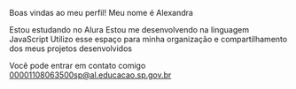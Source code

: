 Boas vindas ao meu perfil!
Meu  nome é Alexandra

Estou estudando no Alura
Estou me desenvolvendo na linguagem JavaScript
Utilizo esse espaço para minha organização e compartilhamento dos meus projetos desenvolvidos 

Você pode entrar em contato comigo
00001108063500sp@al.educacao.sp.gov.br
